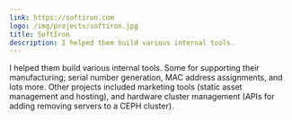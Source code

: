 ```yaml
---
link: https://softiron.com
logo: /img/projects/softiron.jpg
title: SoftIron
description: I helped them build various internal tools.
---
```


I helped them build various internal tools. Some for supporting their manufacturing;
serial number generation, MAC address assignments, and lots more. Other projects
included marketing tools (static asset management and hosting), and hardware cluster
management (APIs for adding removing servers to a CEPH cluster).
